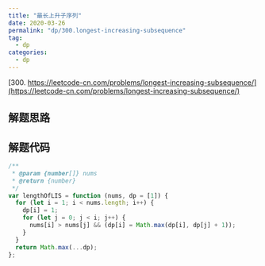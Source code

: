 ```yaml
---
title: "最长上升子序列"
date: 2020-03-26
permalink: "dp/300.longest-increasing-subsequence"
tag:
  - dp
categories:
  - dp
---
```


[300. https://leetcode-cn.com/problems/longest-increasing-subsequence/](https://leetcode-cn.com/problems/longest-increasing-subsequence/)

## 解题思路

## 解题代码

```js
/**
 * @param {number[]} nums
 * @return {number}
 */
var lengthOfLIS = function (nums, dp = [1]) {
  for (let i = 1; i < nums.length; i++) {
    dp[i] = 1;
    for (let j = 0; j < i; j++) {
      nums[i] > nums[j] && (dp[i] = Math.max(dp[i], dp[j] + 1));
    }
  }
  return Math.max(...dp);
};
```
